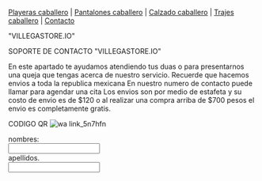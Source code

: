 [Playeras caballero](./Playerascaballero.md) | [Pantalones caballero](./Pantalonescaballero.md) | [Calzado caballero](./Calzadocaballero.md) | [Trajes caballero](./Trajescaballero.md) | [Contacto](./contacto.md)

 
 "VILLEGASTORE.IO"
 
 SOPORTE DE CONTACTO "VILLEGASTORE.IO"
 
 En este apartado te ayudamos atendiendo tus duas o para presentarnos una queja que tengas acerca de nuestro servicio.
Recuerde que hacemos envios a toda la republica mexicana 
En nuestro numero de contacto puede llamar para agendar una cita
Los envios son por medio de estafeta y su costo de envio es de $120 o al realizar una compra arriba de $700 pesos el envio es completamente gratis.


CODIGO QR
![wa link_5n7hfn](https://user-images.githubusercontent.com/100169864/158906933-42df7e17-810d-4748-b556-7bde22262042.png)



<form>
  <label for="name"> nombres:</label><br>
  <input type="text" id="name" name="name" value=""><br>
    <label for="lname">apellidos.</label><br>
    <input type="text" id="lname" name="lname" value=""> <br>
    </form>
